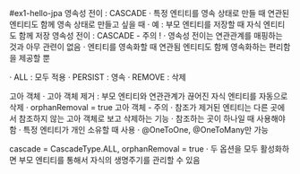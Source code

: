 #ex1-hello-jpa
영속성 전이 : CASCADE
 · 특정 엔티티를 영속 상태로 만들 때 연관된 엔티티도 함께 영속 상태로 만들고 싶을 때
 · 예 : 부모 엔티티를 저장할 때 자식 엔티티도 함께 저장
영속성 전이 : CASCADE - 주의 !
 · 영속성 전이는 연관관계를 매핑하는 것과 아무 관련이 없음
 · 엔티티를 영속화할 때 연관됨 엔티티도 함께 영속화하는 편리함을 제공할 뿐

 · ALL : 모두 적용
 · PERSIST : 영속
 · REMOVE : 삭제
 
고아 객체
 · 고아 객체 제거 : 부모 엔티티와 연관관계가 끊어진 자식 엔티티를 자동으로 삭제
 · orphanRemoval = true
고아 객체 - 주의
 · 참조가 제거된 엔티티는 다른 곳에서 참조하지 않는 고아 객체로 보고 삭제하는 기능
 · 참조하는 곳이 하나일 때 사용해야함
 · 특정 엔티티가 개인 소유할 때 사용
 · @OneToOne, @OneToMany만 가능
 
cascade = CascadeType.ALL, orphanRemoval = true
 · 두 옵션을 모두 활성화하면 부모 엔티티를 통해서 자식의 생명주기를 관리할 수 있음
